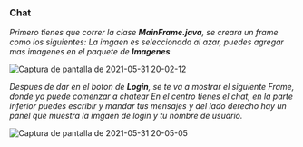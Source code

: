 ### **Chat** 

_Primero tienes que correr la clase **MainFrame.java**, se creara un frame como los siguientes:_
_La imgaen es seleccionada al azar, puedes agregar mas imagenes en el paquete de **Imagenes**_

![Captura de pantalla de 2021-05-31 20-02-12](https://user-images.githubusercontent.com/61020858/120253524-33aa4800-c24d-11eb-81a2-87982354f66c.png)

_Despues de dar en el boton de **Login**, se te va a mostrar el siguiente Frame, donde ya puede comenzar a chatear_
_En el centro tienes el chat, en la parte inferior puedes escribir y mandar tus mensajes y del lado derecho hay un panel que muestra la imgaen de login y tu nombre de usuario._

![Captura de pantalla de 2021-05-31 20-05-05](https://user-images.githubusercontent.com/61020858/120253800-f5f9ef00-c24d-11eb-8018-4e0a27af0bf8.png)
